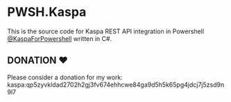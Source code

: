 # PWSH.Kaspa
This is the source code for Kaspa REST API integration in Powershell [@KaspaForPowershell](https://www.youtube.com/@KaspaForPowershell) written in C#.

## DONATION ♥
Please consider a donation for my work: kaspa:qp5zyvkldad2702h2gj3fv674ehhcwe84ga9d5h5k65pg4jdcj7j5zsd9n9l7
